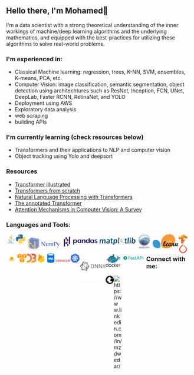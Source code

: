 ## Hello there, I'm Mohamed👋

<p>I'm a data scientist with a strong theoretical understanding of the inner workings of machine/deep learning algorithms and the underlying mathematics, and equipped with the best-practices for utilizing these algorithms to solve real-world problems. </p>
 
 ### I'm experienced in:
- Classical Machine learning: regression, trees, K-NN, SVM, ensembles, K-means, PCA, etc.
- Computer Vision: image classification, semantic segmentation, object detection using architechtures such as       ResNet, Inception, FCN, UNet, DeepLab, Faster RCNN, RetinaNet, and YOLO
- Deployment using AWS
- Exploratory data analysis
- web scraping
- building APIs

### I'm currently learning (check resources below)
- Transformers and their applications to NLP and computer vision
- Object tracking using Yolo and deepsort

### Resources

- [Transformer illustrated](https://jalammar.github.io/illustrated-transformer/)
- [Transformers from scratch](https://e2eml.school/transformers.html)
- [Natural Language Processing with Transformers](https://www.amazon.com/Natural-Language-Processing-Transformers-Applications/dp/1098103246)
- [The annotated Transformer](https://nlp.seas.harvard.edu/2018/04/03/attention.html)
- [Attention Mechanisms in Computer Vision: A Survey](https://arxiv.org/abs/2111.07624)

### Languages and Tools:

<img align="left" alt="java" width="26px" src="java.png"  />
<img align="left" alt="python" width="26px" src="python.png"  />
<img align="left" alt="numpy" width="100px" src="numpy.png"  />
<img align="left" alt="pandas" width="100px" src="pandas.png"  />
<img align="left" alt="matplotlib" width="100px" src="matplotlib.png"  />
<img align="left" alt="seaborn" width="45px" src="seaborn.png"  />
<img align="left" alt="sklearn" width="70px" src="sklearn.png"  />
<img align="left" alt="Tensorflow" width="26px" src="tensorflow.png"  />
<img align="left" alt="pytorch" width="26px" src="pytorch.png"  />
<img align="left" alt="huggingface" width="30px" src="huggingface.png"  />
<img align="left" alt="aws" width="26px" src="aws.png"  />
<img align="left" alt="d3js" width="26px" src="d3js.png"  />
<img align="left" alt="firebase" width="26px" src="firebase.png"  />
<img align="left" alt="sql" width="26px" src="sql.png"  />
<img align="left" alt="oracle" width="40px" src="oracle.png"  />
<img align="left" alt="kubernetes" width="26px" src="kubernetes.png"  />
<img align="left" alt="onnx" width="70px" src="onnx.png"  />
<img align="left" alt="docker" width="40px" src="docker.png"  />
<img align="left" alt="fastapi" width="70px" src="fastapi.png"  />    

<br>
<br />

### Connect with me:

[<img align="left" alt="codeSTACKr.com" width="22px" src="https://raw.githubusercontent.com/iconic/open-iconic/master/svg/globe.svg" />][website]

[<img align="left" alt="https://www.linkedin.com/in/mzdwedar/" width="22px" src="https://cdn.jsdelivr.net/npm/simple-icons@v3/icons/linkedin.svg" />][linkedin]

<br>

<br />

[website]: https://www.freelancer.com/u/mzdwedar
[linkedin]: https://www.linkedin.com/in/mzdwedar